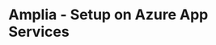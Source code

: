 ﻿# Amplia - Setup on Azure App Services

<!-- link to version in Portuguese -->
<div data-alt-locales="pt-br"></div>

<!--
> [!NOTE]
> The documentation for this system is currently under construction. We apologize for any inconvenience this may cause. Please
> contact us if there's any information you need that is not currently documented.

## See also

* [Installing Amplia on Azure App Services](install.md)
* [Updating Amplia on Azure App Services](update.md)
* [Troubleshooting](troubleshoot/index.md)
-->
